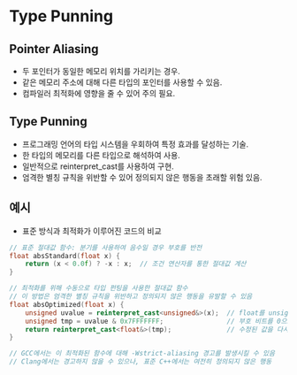 # Type Punning

## Pointer Aliasing
- 두 포인터가 동일한 메모리 위치를 가리키는 경우.
- 같은 메모리 주소에 대해 다른 타입의 포인터를 사용할 수 있음.
- 컴파일러 최적화에 영향을 줄 수 있어 주의 필요.

## Type Punning
- 프로그래밍 언어의 타입 시스템을 우회하여 특정 효과를 달성하는 기술.
- 한 타입의 메모리를 다른 타입으로 해석하여 사용.
- 일반적으로 reinterpret_cast를 사용하여 구현.
- 엄격한 별칭 규칙을 위반할 수 있어 정의되지 않은 행동을 초래할 위험 있음.

## 예시
- 표준 방식과 최적화가 이루어진 코드의 비교
```cpp
// 표준 절대값 함수: 분기를 사용하여 음수일 경우 부호를 반전
float absStandard(float x) {
    return (x < 0.0f) ? -x : x;  // 조건 연산자를 통한 절대값 계산
}

// 최적화를 위해 수동으로 타입 펀팅을 사용한 절대값 함수
// 이 방법은 엄격한 별칭 규칙을 위반하고 정의되지 않은 행동을 유발할 수 있음
float absOptimized(float x) {
    unsigned uvalue = reinterpret_cast<unsigned&>(x);  // float를 unsigned로 해석
    unsigned tmp = uvalue & 0x7FFFFFFF;                // 부호 비트를 0으로 설정
    return reinterpret_cast<float&>(tmp);              // 수정된 값을 다시 float로 해석
}

// GCC에서는 이 최적화된 함수에 대해 -Wstrict-aliasing 경고를 발생시킬 수 있음
// Clang에서는 경고하지 않을 수 있으나, 표준 C++에서는 여전히 정의되지 않은 행동
```
